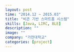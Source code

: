 ```yaml
---
layout: post
time: "2014.12 ~ 2015.03"
title: "비콘 기반 스마트홈 시스템"
skills: [Java, LIRC, BLE]
description: ""
image: ""
company: "가천대학교"
categories: [project]
---
```

